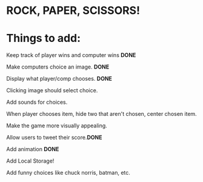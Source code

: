 <h1>ROCK, PAPER, SCISSORS!</h1>


<h1>Things to add:</h1>

Keep track of player wins and computer wins **DONE**

Make computers choice an image. **DONE**

Display what player/comp chooses. **DONE**

Clicking image should select choice.

Add sounds for choices.

When player chooses item, hide two that aren't chosen, center chosen item.

Make the game more visually appealing.

Allow users to tweet their score.**DONE**

Add animation **DONE**

Add Local Storage!

Add funny choices like chuck norris, batman, etc.


